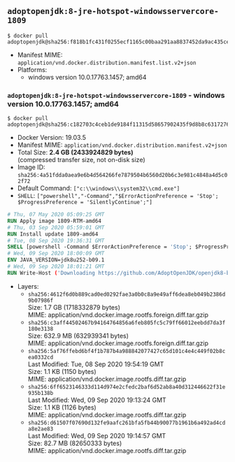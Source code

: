 ## `adoptopenjdk:8-jre-hotspot-windowsservercore-1809`

```console
$ docker pull adoptopenjdk@sha256:f818b1fc431f0255ecf1165c00baa291aa8837452da9ac435ceadd138d94f268
```

-	Manifest MIME: `application/vnd.docker.distribution.manifest.list.v2+json`
-	Platforms:
	-	windows version 10.0.17763.1457; amd64

### `adoptopenjdk:8-jre-hotspot-windowsservercore-1809` - windows version 10.0.17763.1457; amd64

```console
$ docker pull adoptopenjdk@sha256:c182703c4ceb1de9184f11315d58657902435f9d8b8c63172766f85e9cb0ea32
```

-	Docker Version: 19.03.5
-	Manifest MIME: `application/vnd.docker.distribution.manifest.v2+json`
-	Total Size: **2.4 GB (2433924829 bytes)**  
	(compressed transfer size, not on-disk size)
-	Image ID: `sha256:4a51fdda0aea9e6b4d564266fe7879504b6560d20b6c3e981c4848a4d5c02f72`
-	Default Command: `["c:\\windows\\system32\\cmd.exe"]`
-	`SHELL`: `["powershell","-Command","$ErrorActionPreference = 'Stop'; $ProgressPreference = 'SilentlyContinue';"]`

```dockerfile
# Thu, 07 May 2020 05:09:25 GMT
RUN Apply image 1809-RTM-amd64
# Thu, 03 Sep 2020 05:59:01 GMT
RUN Install update 1809-amd64
# Tue, 08 Sep 2020 19:36:31 GMT
SHELL [powershell -Command $ErrorActionPreference = 'Stop'; $ProgressPreference = 'SilentlyContinue';]
# Wed, 09 Sep 2020 18:00:09 GMT
ENV JAVA_VERSION=jdk8u252-b09.1
# Wed, 09 Sep 2020 18:01:21 GMT
RUN Write-Host ('Downloading https://github.com/AdoptOpenJDK/openjdk8-binaries/releases/download/jdk8u252-b09.1/OpenJDK8U-jre_x64_windows_hotspot_8u252b09.msi ...');         [Net.ServicePointManager]::SecurityProtocol = [Net.SecurityProtocolType]::Tls12;         wget https://github.com/AdoptOpenJDK/openjdk8-binaries/releases/download/jdk8u252-b09.1/OpenJDK8U-jre_x64_windows_hotspot_8u252b09.msi -O 'openjdk.msi';         Write-Host ('Verifying sha256 (7651a26e53260e48ca2431a8cdb6b910e8f8c92564cb8378b566d77346a63527) ...');         if ((Get-FileHash openjdk.msi -Algorithm sha256).Hash -ne '7651a26e53260e48ca2431a8cdb6b910e8f8c92564cb8378b566d77346a63527') {                 Write-Host 'FAILED!';                 exit 1;         };                 New-Item -ItemType Directory -Path C:\temp | Out-Null;                 Write-Host 'Installing using MSI ...';         Start-Process -FilePath "msiexec.exe" -ArgumentList '/i', 'openjdk.msi', '/L*V', 'C:\temp\OpenJDK.log',         '/quiet', 'ADDLOCAL=FeatureEnvironment,FeatureJarFileRunWith,FeatureJavaHome' -Wait -Passthru;         Write-Host 'Removing openjdk.msi ...';         Remove-Item openjdk.msi -Force;         Remove-Item -Path C:\temp -Recurse | Out-Null;
```

-	Layers:
	-	`sha256:4612f6d0b889cad0ed0292fae3a0b0c8a9e49aff6dea8eb049b2386d9b07986f`  
		Size: 1.7 GB (1718332879 bytes)  
		MIME: application/vnd.docker.image.rootfs.foreign.diff.tar.gzip
	-	`sha256:c3aff44502467b94164764856a6feb805fc5c79ff66012eebdd7da3f180e3138`  
		Size: 632.9 MB (632939341 bytes)  
		MIME: application/vnd.docker.image.rootfs.foreign.diff.tar.gzip
	-	`sha256:5af76ffebd6bf4f1b787b4a988842077427c65d101c4e4c449f02b8cea0332cd`  
		Last Modified: Tue, 08 Sep 2020 19:54:19 GMT  
		Size: 1.1 KB (1150 bytes)  
		MIME: application/vnd.docker.image.rootfs.diff.tar.gzip
	-	`sha256:6ff6523146333d114d974e2cfedc2baf6d52ab8a40d312446622f31e935b138b`  
		Last Modified: Wed, 09 Sep 2020 19:13:24 GMT  
		Size: 1.1 KB (1126 bytes)  
		MIME: application/vnd.docker.image.rootfs.diff.tar.gzip
	-	`sha256:d61507f07690d132fe9aafc261bfa5fb44b90077b1961b6a492ad4cda8e2ae83`  
		Last Modified: Wed, 09 Sep 2020 19:14:57 GMT  
		Size: 82.7 MB (82650333 bytes)  
		MIME: application/vnd.docker.image.rootfs.diff.tar.gzip
